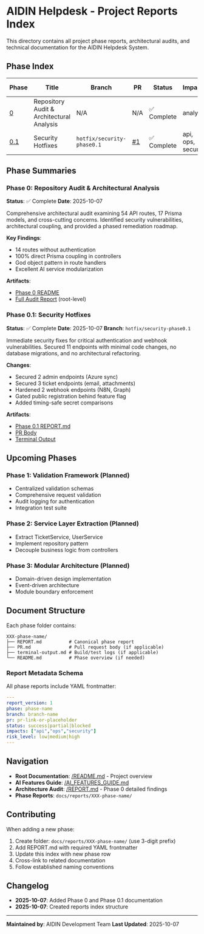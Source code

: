 # AIDIN Helpdesk - Project Reports Index

This directory contains all project phase reports, architectural audits, and technical documentation for the AIDIN Helpdesk System.

## Phase Index

| Phase | Title | Branch | PR | Status | Impacts | Risk Level |
|-------|-------|--------|----| -------|---------|------------|
| [0](./000-phase-0/) | Repository Audit & Architectural Analysis | N/A | N/A | ✅ Complete | analysis | low |
| [0.1](./010-phase-0.1-security-hotfixes/) | Security Hotfixes | `hotfix/security-phase0.1` | [#1](<PR_URL>) | ✅ Complete | api, ops, security | medium |

## Phase Summaries

### Phase 0: Repository Audit & Architectural Analysis
**Status**: ✅ Complete
**Date**: 2025-10-07

Comprehensive architectural audit examining 54 API routes, 17 Prisma models, and cross-cutting concerns. Identified security vulnerabilities, architectural coupling, and provided a phased remediation roadmap.

**Key Findings**:
- 14 routes without authentication
- 100% direct Prisma coupling in controllers
- God object pattern in route handlers
- Excellent AI service modularization

**Artifacts**:
- [Phase 0 README](./000-phase-0/README.md)
- [Full Audit Report](/REPORT.md) (root-level)

### Phase 0.1: Security Hotfixes
**Status**: ✅ Complete
**Date**: 2025-10-07
**Branch**: `hotfix/security-phase0.1`

Immediate security fixes for critical authentication and webhook vulnerabilities. Secured 11 endpoints with minimal code changes, no database migrations, and no architectural refactoring.

**Changes**:
- Secured 2 admin endpoints (Azure sync)
- Secured 3 ticket endpoints (email, attachments)
- Hardened 2 webhook endpoints (N8N, Graph)
- Gated public registration behind feature flag
- Added timing-safe secret comparisons

**Artifacts**:
- [Phase 0.1 REPORT.md](./010-phase-0.1-security-hotfixes/REPORT.md)
- [PR Body](./010-phase-0.1-security-hotfixes/PR.md)
- [Terminal Output](./010-phase-0.1-security-hotfixes/terminal-output.md)

## Upcoming Phases

### Phase 1: Validation Framework (Planned)
- Centralized validation schemas
- Comprehensive request validation
- Audit logging for authentication
- Integration test suite

### Phase 2: Service Layer Extraction (Planned)
- Extract TicketService, UserService
- Implement repository pattern
- Decouple business logic from controllers

### Phase 3: Modular Architecture (Planned)
- Domain-driven design implementation
- Event-driven architecture
- Module boundary enforcement

## Document Structure

Each phase folder contains:
```
XXX-phase-name/
├── REPORT.md          # Canonical phase report
├── PR.md              # Pull request body (if applicable)
├── terminal-output.md # Build/test logs (if applicable)
└── README.md          # Phase overview (if needed)
```

### Report Metadata Schema

All phase reports include YAML frontmatter:
```yaml
---
report_version: 1
phase: phase-name
branch: branch-name
pr: pr-link-or-placeholder
status: success|partial|blocked
impacts: ["api","ops","security"]
risk_level: low|medium|high
---
```

## Navigation

- **Root Documentation**: [/README.md](/README.md) - Project overview
- **AI Features Guide**: [/AI_FEATURES_GUIDE.md](/AI_FEATURES_GUIDE.md)
- **Architecture Audit**: [/REPORT.md](/REPORT.md) - Phase 0 detailed findings
- **Phase Reports**: `docs/reports/XXX-phase-name/`

## Contributing

When adding a new phase:

1. Create folder: `docs/reports/XXX-phase-name/` (use 3-digit prefix)
2. Add REPORT.md with required YAML frontmatter
3. Update this index with new phase row
4. Cross-link to related documentation
5. Follow established naming conventions

## Changelog

- **2025-10-07**: Added Phase 0 and Phase 0.1 documentation
- **2025-10-07**: Created reports index structure

---

**Maintained by**: AIDIN Development Team
**Last Updated**: 2025-10-07
